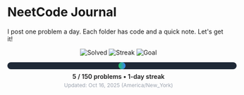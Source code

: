 # NeetCode Journal

I post one problem a day. Each folder has code and a quick note. Let's get it!

<!-- PROGRESS_START -->
<div align="center">

  <img src="https://img.shields.io/badge/Solved-5-22c55e?style=for-the-badge" alt="Solved">
  <img src="https://img.shields.io/badge/Streak-1_day-3b82f6?style=for-the-badge" alt="Streak">
  <img src="https://img.shields.io/badge/Goal-150_problems-8b5cf6?style=for-the-badge" alt="Goal">

  <div style="margin-top:14px;background:#1f2937;border-radius:10px;width:520px;height:16px;display:inline-block;">
    <div style="background:linear-gradient(90deg,#22c55e,#3b82f6);height:16px;width:3%;border-radius:10px;"></div>
  </div>

  <div style="margin-top:8px;font-weight:600;">5 / 150 problems • 1-day streak</div>
  <div style="margin-top:4px;font-size:12px;color:#9ca3af;">Updated: Oct 16, 2025 (America/New_York)</div>

</div>
<!-- PROGRESS_END -->
